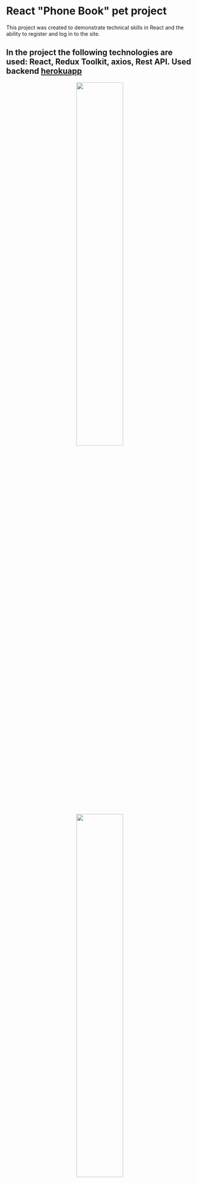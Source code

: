 # React "Phone Book" pet project

This project was created to demonstrate technical skills in React and the
ability to register and log in to the site.

<h2>
In the project
the following technologies are used: React, Redux Toolkit, axios, Rest API. Used backend <a href='https://connections-api.herokuapp.com/docs/#/' target="_blank">herokuapp</a>
</h2>

<p align="center">
<img src="https://media.tproger.ru/uploads/2016/10/reactmini.png" width="50%"></p>
<p align="center">
<img src="https://redux-toolkit.js.org/img/redux-logo-landscape.png" width="50%"></p>
<p align="center">
<img src="https://res.cloudinary.com/practicaldev/image/fetch/s--oGEXGSkH--/c_imagga_scale,f_auto,fl_progressive,h_420,q_auto,w_1000/https://dev-to-uploads.s3.amazonaws.com/uploads/articles/iu70z7h4vp482ptvsw3d.png" width="50%"></p>
<p align="center">
<img src="https://encrypted-tbn0.gstatic.com/images?q=tbn:ANd9GcQzLfEaHVvkEUwRD5QkOqecDdVNrutxM5sVQA&usqp=CAU"" width="50%"></p>

# Project functionality
